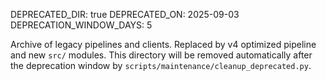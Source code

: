 DEPRECATED_DIR: true
DEPRECATED_ON: 2025-09-03
DEPRECATION_WINDOW_DAYS: 5

Archive of legacy pipelines and clients. Replaced by v4 optimized pipeline
and new `src/` modules. This directory will be removed automatically after
the deprecation window by `scripts/maintenance/cleanup_deprecated.py`.
